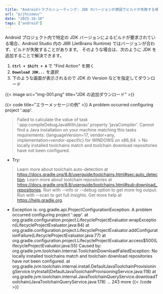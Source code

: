 ```yaml
---
title: "Androidトラブルシューティング: JDK のバージョンが原因でビルドが失敗する場合"
url: "p/jhsiowu/"
date: "2025-10-10"
tags: ["android"]
---
```


Android プロジェクト内で特定の JDK バージョンによるビルドが要求されている場合、Android Studio 内の JBR (JetBrains Runtime) ではバージョンが合わず、ビルドが失敗することがあります。
そのような場合は、次のように JDK を追加することで解決できます。

1. **`Ctrl + Shift + A`** で "Find Action" を開く
2. **`Download JDK...`** を選択
3. 下のような画面が表示されるので JDK の Version などを指定してダウンロード

{{< image src="img-001.png" title="JDK の追加ダウンロード" >}}

{{< code title="エラーメッセージの例" >}}
A problem occurred configuring project ':app'.
> Failed to calculate the value of task ':app:compileDebugJavaWithJavac' property 'javaCompiler'.
   > Cannot find a Java installation on your machine matching this tasks requirements: {languageVersion=17, vendor=any, implementation=vendor-specific} for WINDOWS on x86_64.
      > No locally installed toolchains match and toolchain download repositories have not been configured.

* Try:
> Learn more about toolchain auto-detection at https://docs.gradle.org/8.8/userguide/toolchains.html#sec:auto_detection.
> Learn more about toolchain repositories at https://docs.gradle.org/8.8/userguide/toolchains.html#sub:download_repositories.
> Run with --info or --debug option to get more log output.
> Run with --scan to get full insights.
> Get more help at https://help.gradle.org.

* Exception is:
org.gradle.api.ProjectConfigurationException: A problem occurred configuring project ':app'.
	at org.gradle.configuration.project.LifecycleProjectEvaluator.wrapException(LifecycleProjectEvaluator.java:84)
	at org.gradle.configuration.project.LifecycleProjectEvaluator.addConfigurationFailure(LifecycleProjectEvaluator.java:77)
	at org.gradle.configuration.project.LifecycleProjectEvaluator.access$500(LifecycleProjectEvaluator.java:55)
Caused by: org.gradle.jvm.toolchain.internal.ToolchainDownloadFailedException: No locally installed toolchains match and toolchain download repositories have not been configured.
	at org.gradle.jvm.toolchain.internal.install.DefaultJavaToolchainProvisioningService.tryInstall(DefaultJavaToolchainProvisioningService.java:118)
	at org.gradle.jvm.toolchain.internal.JavaToolchainQueryService.downloadToolchain(JavaToolchainQueryService.java:178)
	... 243 more
{{< /code >}}

